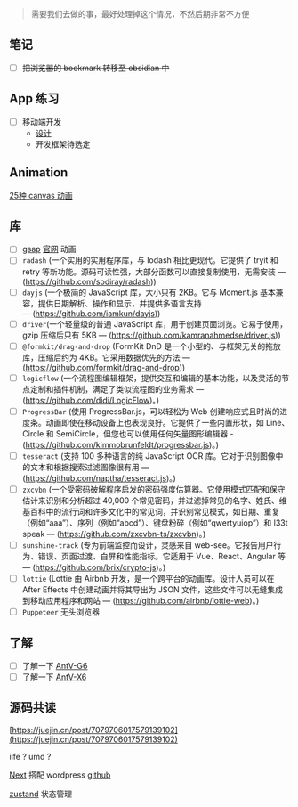 > 需要我们去做的事，最好处理掉这个情况，不然后期非常不方便

## 笔记

- [ ] ~~把浏览器的 bookmark 转移至 obsidian 中~~

## App 练习

- [ ] 移动端开发
	- [设计](https://dribbble.com/shots/21095629-Booking-Service-Mobile-App-design-iOS-Android-ux-ui-designer)
	- 开发框架待选定

## Animation

[25种 canvas 动画](https://webdesign.tutsplus.com/21-ridiculously-impressive-html5-canvas-experiments--net-14210a)

## 库

- [ ] [gsap](https://www.npmjs.com/package/gsap) [官网](https://greensock.com/) 动画
- [ ] `radash` (一个实用的实用程序库，与 lodash 相比更现代。它提供了 tryit 和 retry 等新功能。源码可读性强，大部分函数可以直接复制使用，无需安装 — (https://github.com/sodiray/radash))
- [ ] `dayjs` (一个极简的 JavaScript 库，大小只有 2KB。它与 Moment.js 基本兼容，提供日期解析、操作和显示，并提供多语言支持 — (https://github.com/iamkun/dayjs))
- [ ] `driver`(一个轻量级的普通 JavaScript 库，用于创建页面浏览。它易于使用，gzip 压缩后只有 5KB — (https://github.com/kamranahmedse/driver.js))
- [ ] `@formkit/drag-and-drop` (FormKit DnD 是一个小型的、与框架无关的拖放库，压缩后约为 4KB。它采用数据优先的方法 — (https://github.com/formkit/drag-and-drop))
- [ ] `logicflow` (一个流程图编辑框架，提供交互和编辑的基本功能，以及灵活的节点定制和插件机制，满足了类似流程图的业务需求 — (https://github.com/didi/LogicFlow)。)
- [ ] `ProgressBar` (使用 ProgressBar.js，可以轻松为 Web 创建响应式且时尚的进度条。动画即使在移动设备上也表现良好。它提供了一些内置形状，如 Line、Circle 和 SemiCircle，但您也可以使用任何矢量图形编辑器 - (https://github.com/kimmobrunfeldt/progressbar.js)。)
- [ ] `tesseract` (支持 100 多种语言的纯 JavaScript OCR 库。它对于识别图像中的文本和根据搜索过滤图像很有用 — (https://github.com/naptha/tesseract.js)。)
- [ ] `zxcvbn` (一个受密码破解程序启发的密码强度估算器。它使用模式匹配和保守估计来识别和分析超过 40,000 个常见密码，并过滤掉常见的名字、姓氏、维基百科中的流行词和许多文化中的常见词，并识别常见模式，如日期、重复（例如“aaa”）、序列（例如“abcd”）、键盘粉碎（例如“qwertyuiop”）和 l33t speak — (https://github.com/zxcvbn-ts/zxcvbn)。)
- [ ] `sunshine-track` (专为前端监控而设计，灵感来自 web-see。它报告用户行为、错误、页面过渡、白屏和性能指标。它适用于 Vue、React、Angular 等 — (https://github.com/brix/crypto-js)。)
- [ ] `lottie` (Lottie 由 Airbnb 开发，是一个跨平台的动画库。设计人员可以在 After Effects 中创建动画并将其导出为 JSON 文件，这些文件可以无缝集成到移动应用程序和网站 — (https://github.com/airbnb/lottie-web)。)
- [ ] `Puppeteer` 无头浏览器
## 了解

- [ ] 了解一下 [AntV-G6](https://g6.antv.antgroup.com/)
- [ ] 了解一下 [AntV-X6](https://x6.antv.antgroup.com/)

## 源码共读


[https://juejin.cn/post/7079706017579139102](https://juejin.cn/post/7079706017579139102)


iife ? 
umd ?

[Next](https://www.nextjs.cn/docs/basic-features/data-fetching) 搭配 wordpress [github](https://github.com/vercel/next.js/tree/canary/examples/cms-wordpress)

[zustand](https://www.npmjs.com/package/zustand) 状态管理

